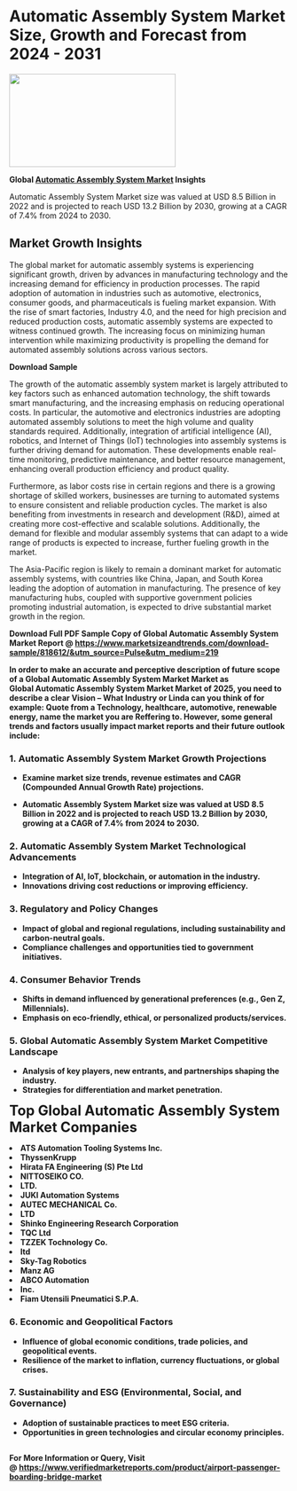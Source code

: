 <H1>Automatic Assembly System Market Size, Growth and Forecast from 2024 - 2031</H1><img class="aligncenter size-medium wp-image-584254" src="https://thirdeyenews.in/wp-content/uploads/2024/09/Global-Market-Research-300x168.jpeg" alt="" width="300" height="168" /><p><strong>Global&nbsp;<a href="https://www.marketsizeandtrends.com/download-sample/818612/&amp;utm_source=Pulse&amp;utm_medium=219">Automatic Assembly System Market</a> Insights</strong></p><p>Automatic Assembly System Market size was valued at USD 8.5 Billion in 2022 and is projected to reach USD 13.2 Billion by 2030, growing at a CAGR of 7.4% from 2024 to 2030.</p><p><h2>Market Growth Insights</h2> <p>The global market for automatic assembly systems is experiencing significant growth, driven by advances in manufacturing technology and the increasing demand for efficiency in production processes. The rapid adoption of automation in industries such as automotive, electronics, consumer goods, and pharmaceuticals is fueling market expansion. With the rise of smart factories, Industry 4.0, and the need for high precision and reduced production costs, automatic assembly systems are expected to witness continued growth. The increasing focus on minimizing human intervention while maximizing productivity is propelling the demand for automated assembly solutions across various sectors.</p> <p><strong>Download Sample</strong></p> <p>The growth of the automatic assembly system market is largely attributed to key factors such as enhanced automation technology, the shift towards smart manufacturing, and the increasing emphasis on reducing operational costs. In particular, the automotive and electronics industries are adopting automated assembly solutions to meet the high volume and quality standards required. Additionally, integration of artificial intelligence (AI), robotics, and Internet of Things (IoT) technologies into assembly systems is further driving demand for automation. These developments enable real-time monitoring, predictive maintenance, and better resource management, enhancing overall production efficiency and product quality.</p> <p>Furthermore, as labor costs rise in certain regions and there is a growing shortage of skilled workers, businesses are turning to automated systems to ensure consistent and reliable production cycles. The market is also benefiting from investments in research and development (R&D), aimed at creating more cost-effective and scalable solutions. Additionally, the demand for flexible and modular assembly systems that can adapt to a wide range of products is expected to increase, further fueling growth in the market.</p> <p>The Asia-Pacific region is likely to remain a dominant market for automatic assembly systems, with countries like China, Japan, and South Korea leading the adoption of automation in manufacturing. The presence of key manufacturing hubs, coupled with supportive government policies promoting industrial automation, is expected to drive substantial market growth in the region.</p> <p><strong></p><p><span class=""><strong>Download Full PDF Sample Copy of Global Automatic Assembly System Market Report</strong> @ <a href="https://www.marketsizeandtrends.com/download-sample/818612/&amp;utm_source=Pulse&amp;utm_medium=219" target="_blank">https://www.marketsizeandtrends.com/download-sample/818612/&amp;utm_source=Pulse&amp;utm_medium=219</a></span></p><p>In order to make an accurate and perceptive description of future scope of a Global&nbsp;Automatic Assembly System Market Market as Global&nbsp;Automatic Assembly System Market Market of 2025, you need to describe a clear Vision &ndash; What Industry or Linda can you think of for example: Quote from a Technology, healthcare, automotive, renewable energy, name the market you are Reffering to. However, some general trends and factors usually impact market reports and their future outlook include:</p><h3>1.&nbsp;<strong>Automatic Assembly System Market Growth Projections</strong></h3><ul><li>Examine market size trends, revenue estimates and CAGR (Compounded Annual Growth Rate) projections.</li><li><p>Automatic Assembly System Market size was valued at USD 8.5 Billion in 2022 and is projected to reach USD 13.2 Billion by 2030, growing at a CAGR of 7.4% from 2024 to 2030.</p></li></ul><h3>2.&nbsp;<strong>Automatic Assembly System Market Technological Advancements</strong></h3><ul><li>Integration of AI, IoT, blockchain, or automation in the industry.</li><li>Innovations driving cost reductions or improving efficiency.</li></ul><h3>3.&nbsp;<strong>Regulatory and Policy Changes</strong></h3><ul><li>Impact of global and regional regulations, including sustainability and carbon-neutral goals.</li><li>Compliance challenges and opportunities tied to government initiatives.</li></ul><h3>4.&nbsp;<strong>Consumer Behavior Trends</strong></h3><ul><li>Shifts in demand influenced by generational preferences (e.g., Gen Z, Millennials).</li><li>Emphasis on eco-friendly, ethical, or personalized products/services.</li></ul><h3>5.&nbsp;<strong>Global Automatic Assembly System Market Competitive Landscape</strong></h3><ul><li>Analysis of key players, new entrants, and partnerships shaping the industry.</li><li>Strategies for differentiation and market penetration.</li></ul><p data-pm-slice="1 1 []"><span style="color: inherit; font-family: inherit; font-size: 25px;">Top Global Automatic Assembly System Market Companies</span></p><div class="" data-test-id=""><p><li>ATS Automation Tooling Systems Inc.</li><li> ThyssenKrupp</li><li> Hirata FA Engineering (S) Pte Ltd</li><li> NITTOSEIKO CO.</li><li> LTD.</li><li> JUKI Automation Systems</li><li> AUTEC MECHANICAL Co.</li><li>LTD</li><li> Shinko Engineering Research Corporation</li><li> TQC Ltd</li><li> TZZEK Tochnology Co.</li><li>ltd</li><li> Sky-Tag Robotics</li><li> Manz AG</li><li> ABCO Automation</li><li> Inc.</li><li> Fiam Utensili Pneumatici S.P.A.</li></p></div><h3>6.&nbsp;<strong>Economic and Geopolitical Factors</strong></h3><ul><li>Influence of global economic conditions, trade policies, and geopolitical events.</li><li>Resilience of the market to inflation, currency fluctuations, or global crises.</li></ul><h3>7.&nbsp;<strong>Sustainability and ESG (Environmental, Social, and Governance)</strong></h3><ul><li>Adoption of sustainable practices to meet ESG criteria.</li><li>Opportunities in green technologies and circular economy principles.</li></ul><h2><strong style="font-size: 14px;">For More Information or Query, Visit @&nbsp;</strong><a style="background-color: #ffffff; font-size: 14px;" href="https://www.marketsizeandtrends.com/report/automatic-assembly-system-market/" target="_blank">https://www.verifiedmarketreports.com/product/airport-passenger-boarding-bridge-market</a></h2>

